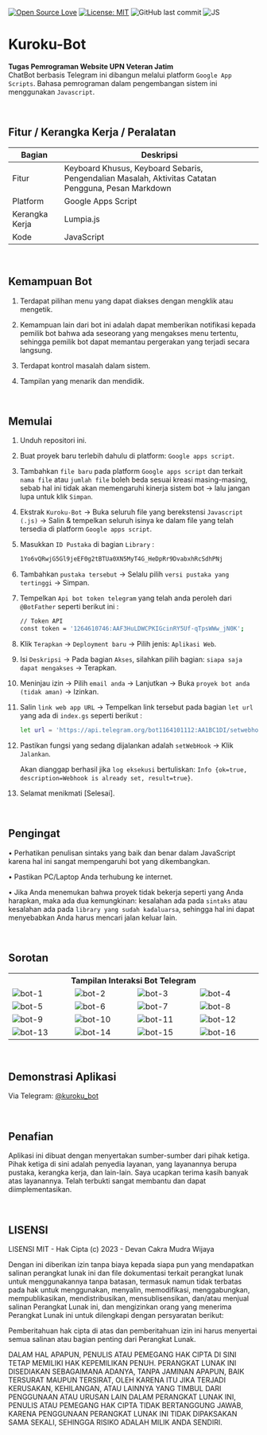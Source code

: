 [![Open Source Love](https://badges.frapsoft.com/os/v1/open-source.svg?style=flat)](https://github.com/ellerbrock/open-source-badges/)
[![License: MIT](https://img.shields.io/badge/License-MIT-green.svg)](https://opensource.org/licenses/MIT)
![GitHub last commit](https://img.shields.io/github/last-commit/devancakra/Bot-Telegram-JS-Sederhana)
![JS](https://img.shields.io/badge/javascript%20-%23323330.svg?&style=flat&logo=javascript&logoColor=%23F7DF1E)

# Kuroku-Bot
<strong>Tugas Pemrograman Website UPN Veteran Jatim</strong><br>
ChatBot berbasis Telegram ini dibangun melalui platform ``` Google App Scripts ```. Bahasa pemrograman dalam pengembangan sistem ini menggunakan ``` Javascript ```.

<br>

## Fitur / Kerangka Kerja / Peralatan
| Bagian | Deskripsi |
| --- | --- |
| Fitur | Keyboard Khusus, Keyboard Sebaris, Pengendalian Masalah, Aktivitas Catatan Pengguna, Pesan Markdown |
| Platform | Google Apps Script |
| Kerangka Kerja | Lumpia.js |
| Kode | JavaScript |

<br>

## Kemampuan Bot
1. Terdapat pilihan menu yang dapat diakses dengan mengklik atau mengetik.

2. Kemampuan lain dari bot ini adalah dapat memberikan notifikasi kepada pemilik bot bahwa ada seseorang yang mengakses menu tertentu, sehingga pemilik bot dapat memantau pergerakan yang terjadi secara langsung.

3. Terdapat kontrol masalah dalam sistem.

4. Tampilan yang menarik dan mendidik.

<br>

## Memulai
1. Unduh repositori ini.

2. Buat proyek baru terlebih dahulu di platform: ``` Google apps script ```.
  
3. Tambahkan ``` file baru ``` pada platform ``` Google apps script ``` dan terkait ``` nama file ``` atau ``` jumlah file ``` boleh beda sesuai kreasi masing-masing, sebab hal ini tidak akan memengaruhi kinerja sistem bot -> lalu jangan lupa untuk klik ``` Simpan ```.
  
4. Ekstrak ``` Kuroku-Bot ``` -> Buka seluruh file yang berekstensi ``` Javascript (.js) ``` -> Salin & tempelkan seluruh isinya ke dalam file yang telah tersedia di platform ``` Google apps script ```.

5. Masukkan ``` ID Pustaka ``` di bagian ``` Library ``` :
   ```bash
   1Yo6vQRwjG5Gl9jeEF0g2tBTUa0XN5MyT4G_HeDpRr9DvabxhRcSdhPNj
   ```

6. Tambahkan ``` pustaka tersebut ``` -> Selalu pilih ``` versi pustaka yang tertinggi ``` -> Simpan.
  
7. Tempelkan ``` Api bot token telegram ``` yang telah anda peroleh dari ``` @BotFather ``` seperti berikut ini :
   ```bash
   // Token API
   const token = '1264610746:AAF3HuLDWCPKIGcinRY5Uf-qTpsWWw_jN0K';
   ```

8. Klik ``` Terapkan ``` -> ``` Deployment baru ``` -> Pilih jenis: ``` Aplikasi Web ```.
   
9. Isi ``` Deskripsi ``` -> Pada bagian ``` Akses ```, silahkan pilih bagian: ``` siapa saja dapat mengakses ``` -> Terapkan.
   
10. Meninjau izin -> Pilih ``` email anda ``` -> Lanjutkan -> Buka ``` proyek bot anda (tidak aman) ``` -> Izinkan.

11. Salin ``` link web app URL ``` -> Tempelkan link tersebut pada bagian ``` let url ``` yang ada di ``` index.gs ``` seperti berikut :

    ```bash
    let url = 'https://api.telegram.org/bot1164101112:AA1BC1DI/setwebhook?url=https://script.google.com/macros/s/AKfycbyKodePanjang/exec';
    ```

12. Pastikan fungsi yang sedang dijalankan adalah ``` setWebHook ``` -> Klik ``` Jalankan ```.

    Akan dianggap berhasil jika ``` log eksekusi ``` bertuliskan: ``` Info {ok=true, description=Webhook is already set, result=true} ```.
   
13. Selamat menikmati [Selesai].

<br>

## Pengingat
• Perhatikan penulisan sintaks yang baik dan benar dalam JavaScript karena hal ini sangat mempengaruhi bot yang dikembangkan.

• Pastikan PC/Laptop Anda terhubung ke internet.

• Jika Anda menemukan bahwa proyek tidak bekerja seperti yang Anda harapkan, maka ada dua kemungkinan: kesalahan ada pada ``` sintaks ``` atau kesalahan ada pada ``` library yang sudah kadaluarsa ```, sehingga hal ini dapat menyebabkan Anda harus mencari jalan keluar lain.

<br>

## Sorotan
<table>
<tr>
<th colspan="4">Tampilan Interaksi Bot Telegram</th>
</tr>
<tr>
<td width="210"><img src="https://github.com/devancakra/Kuroku-Bot/assets/54527592/390824ae-f849-4763-ba49-44cbcaec1cea" alt="bot-1"></td>
<td width="210"><img src="https://github.com/devancakra/Kuroku-Bot/assets/54527592/17f73005-3e6a-48ed-a9ea-fc2e858be847" alt="bot-2"></td>
<td width="210"><img src="https://github.com/devancakra/Kuroku-Bot/assets/54527592/e9f0f167-5da1-40a5-8c92-5781de70d8af" alt="bot-3"></td>
<td width="210"><img src="https://github.com/devancakra/Kuroku-Bot/assets/54527592/608c9eeb-33eb-44c7-a326-3ea404d1bb43" alt="bot-4"></td>
</tr>
<tr>
<td width="210"><img src="https://github.com/devancakra/Kuroku-Bot/assets/54527592/97747aac-4ecd-4f30-a011-997503441d2b" alt="bot-5"></td>
<td width="210"><img src="https://github.com/devancakra/Kuroku-Bot/assets/54527592/48936df6-13d3-48c4-969f-93eca3af66ac" alt="bot-6"></td>
<td width="210"><img src="" alt="bot-7"></td>
<td width="210"><img src="" alt="bot-8"></td>
</tr>
<tr>
<td width="210"><img src="" alt="bot-9"></td>
<td width="210"><img src="" alt="bot-10"></td>
<td width="210"><img src="" alt="bot-11"></td>
<td width="210"><img src="" alt="bot-12"></td>
</tr>
<tr>
<td width="210"><img src="" alt="bot-13"></td>
<td width="210"><img src="" alt="bot-14"></td>
<td width="210"><img src="" alt="bot-15"></td>
<td width="210"><img src="" alt="bot-16"></td>
</tr>
</table>

<br>

## Demonstrasi Aplikasi
Via Telegram: <a href="http://t.me/kuroku_bot">@kuroku_bot</a>

<br>

## Penafian
Aplikasi ini dibuat dengan menyertakan sumber-sumber dari pihak ketiga. Pihak ketiga di sini adalah penyedia layanan, yang layanannya berupa pustaka, kerangka kerja, dan lain-lain. Saya ucapkan terima kasih banyak atas layanannya. Telah terbukti sangat membantu dan dapat diimplementasikan.

<br>

## LISENSI
LISENSI MIT - Hak Cipta (c) 2023 - Devan Cakra Mudra Wijaya

Dengan ini diberikan izin tanpa biaya kepada siapa pun yang mendapatkan salinan perangkat lunak ini dan file dokumentasi terkait perangkat lunak untuk menggunakannya tanpa batasan, termasuk namun tidak terbatas pada hak untuk menggunakan, menyalin, memodifikasi, menggabungkan, mempublikasikan, mendistribusikan, mensublisensikan, dan/atau menjual salinan Perangkat Lunak ini, dan mengizinkan orang yang menerima Perangkat Lunak ini untuk dilengkapi dengan persyaratan berikut:

Pemberitahuan hak cipta di atas dan pemberitahuan izin ini harus menyertai semua salinan atau bagian penting dari Perangkat Lunak.

DALAM HAL APAPUN, PENULIS ATAU PEMEGANG HAK CIPTA DI SINI TETAP MEMILIKI HAK KEPEMILIKAN PENUH. PERANGKAT LUNAK INI DISEDIAKAN SEBAGAIMANA ADANYA, TANPA JAMINAN APAPUN, BAIK TERSURAT MAUPUN TERSIRAT, OLEH KARENA ITU JIKA TERJADI KERUSAKAN, KEHILANGAN, ATAU LAINNYA YANG TIMBUL DARI PENGGUNAAN ATAU URUSAN LAIN DALAM PERANGKAT LUNAK INI, PENULIS ATAU PEMEGANG HAK CIPTA TIDAK BERTANGGUNG JAWAB, KARENA PENGGUNAAN PERANGKAT LUNAK INI TIDAK DIPAKSAKAN SAMA SEKALI, SEHINGGA RISIKO ADALAH MILIK ANDA SENDIRI.
